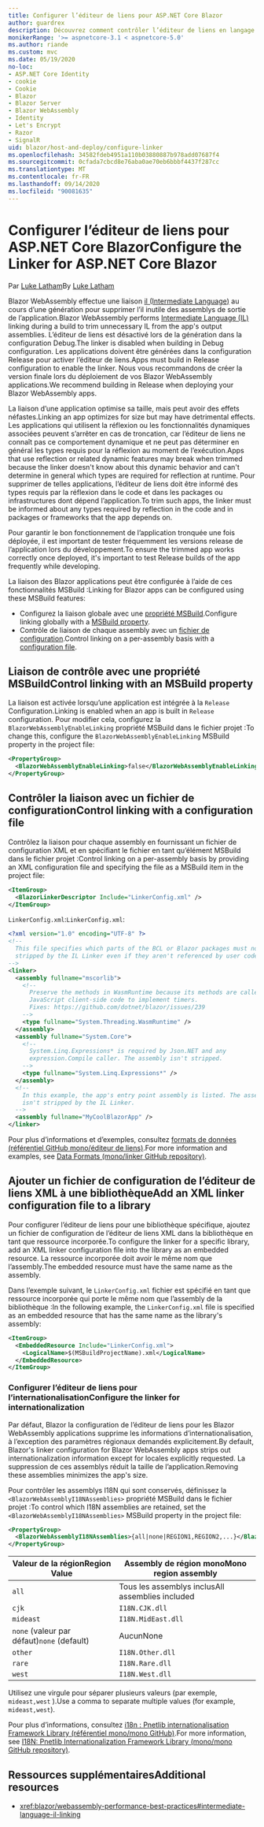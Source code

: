 ```yaml
---
title: Configurer l’éditeur de liens pour ASP.NET Core Blazor
author: guardrex
description: Découvrez comment contrôler l’éditeur de liens en langage intermédiaire (IL) lors de la génération d’une Blazor application.
monikerRange: '>= aspnetcore-3.1 < aspnetcore-5.0'
ms.author: riande
ms.custom: mvc
ms.date: 05/19/2020
no-loc:
- ASP.NET Core Identity
- cookie
- Cookie
- Blazor
- Blazor Server
- Blazor WebAssembly
- Identity
- Let's Encrypt
- Razor
- SignalR
uid: blazor/host-and-deploy/configure-linker
ms.openlocfilehash: 34582fdeb4951a110b03880887b978add07687f4
ms.sourcegitcommit: 0cfada7cbcd8e76aba0ae70eb6bbbf4437f287cc
ms.translationtype: MT
ms.contentlocale: fr-FR
ms.lasthandoff: 09/14/2020
ms.locfileid: "90081635"
---
```

# <a name="configure-the-linker-for-aspnet-core-no-locblazor"></a><span data-ttu-id="a8eb4-103">Configurer l’éditeur de liens pour ASP.NET Core Blazor</span><span class="sxs-lookup"><span data-stu-id="a8eb4-103">Configure the Linker for ASP.NET Core Blazor</span></span>

<span data-ttu-id="a8eb4-104">Par [Luke Latham](https://github.com/guardrex)</span><span class="sxs-lookup"><span data-stu-id="a8eb4-104">By [Luke Latham](https://github.com/guardrex)</span></span>

<span data-ttu-id="a8eb4-105">Blazor WebAssembly effectue une liaison [il (Intermediate Language)](/dotnet/standard/managed-code#intermediate-language--execution) au cours d’une génération pour supprimer l’il inutile des assemblys de sortie de l’application.</span><span class="sxs-lookup"><span data-stu-id="a8eb4-105">Blazor WebAssembly performs [Intermediate Language (IL)](/dotnet/standard/managed-code#intermediate-language--execution) linking during a build to trim unnecessary IL from the app's output assemblies.</span></span> <span data-ttu-id="a8eb4-106">L’éditeur de liens est désactivé lors de la génération dans la configuration Debug.</span><span class="sxs-lookup"><span data-stu-id="a8eb4-106">The linker is disabled when building in Debug configuration.</span></span> <span data-ttu-id="a8eb4-107">Les applications doivent être générées dans la configuration Release pour activer l’éditeur de liens.</span><span class="sxs-lookup"><span data-stu-id="a8eb4-107">Apps must build in Release configuration to enable the linker.</span></span> <span data-ttu-id="a8eb4-108">Nous vous recommandons de créer la version finale lors du déploiement de vos Blazor WebAssembly applications.</span><span class="sxs-lookup"><span data-stu-id="a8eb4-108">We recommend building in Release when deploying your Blazor WebAssembly apps.</span></span> 

<span data-ttu-id="a8eb4-109">La liaison d’une application optimise sa taille, mais peut avoir des effets néfastes.</span><span class="sxs-lookup"><span data-stu-id="a8eb4-109">Linking an app optimizes for size but may have detrimental effects.</span></span> <span data-ttu-id="a8eb4-110">Les applications qui utilisent la réflexion ou les fonctionnalités dynamiques associées peuvent s’arrêter en cas de troncation, car l’éditeur de liens ne connaît pas ce comportement dynamique et ne peut pas déterminer en général les types requis pour la réflexion au moment de l’exécution.</span><span class="sxs-lookup"><span data-stu-id="a8eb4-110">Apps that use reflection or related dynamic features may break when trimmed because the linker doesn't know about this dynamic behavior and can't determine in general which types are required for reflection at runtime.</span></span> <span data-ttu-id="a8eb4-111">Pour supprimer de telles applications, l’éditeur de liens doit être informé des types requis par la réflexion dans le code et dans les packages ou infrastructures dont dépend l’application.</span><span class="sxs-lookup"><span data-stu-id="a8eb4-111">To trim such apps, the linker must be informed about any types required by reflection in the code and in packages or frameworks that the app depends on.</span></span>

<span data-ttu-id="a8eb4-112">Pour garantir le bon fonctionnement de l’application tronquée une fois déployée, il est important de tester fréquemment les versions release de l’application lors du développement.</span><span class="sxs-lookup"><span data-stu-id="a8eb4-112">To ensure the trimmed app works correctly once deployed, it's important to test Release builds of the app frequently while developing.</span></span>

<span data-ttu-id="a8eb4-113">La liaison des Blazor applications peut être configurée à l’aide de ces fonctionnalités MSBuild :</span><span class="sxs-lookup"><span data-stu-id="a8eb4-113">Linking for Blazor apps can be configured using these MSBuild features:</span></span>

* <span data-ttu-id="a8eb4-114">Configurez la liaison globale avec une [propriété MSBuild](#control-linking-with-an-msbuild-property).</span><span class="sxs-lookup"><span data-stu-id="a8eb4-114">Configure linking globally with a [MSBuild property](#control-linking-with-an-msbuild-property).</span></span>
* <span data-ttu-id="a8eb4-115">Contrôle de liaison de chaque assembly avec un [fichier de configuration](#control-linking-with-a-configuration-file).</span><span class="sxs-lookup"><span data-stu-id="a8eb4-115">Control linking on a per-assembly basis with a [configuration file](#control-linking-with-a-configuration-file).</span></span>

## <a name="control-linking-with-an-msbuild-property"></a><span data-ttu-id="a8eb4-116">Liaison de contrôle avec une propriété MSBuild</span><span class="sxs-lookup"><span data-stu-id="a8eb4-116">Control linking with an MSBuild property</span></span>

<span data-ttu-id="a8eb4-117">La liaison est activée lorsqu’une application est intégrée à la `Release` Configuration.</span><span class="sxs-lookup"><span data-stu-id="a8eb4-117">Linking is enabled when an app is built in `Release` configuration.</span></span> <span data-ttu-id="a8eb4-118">Pour modifier cela, configurez la `BlazorWebAssemblyEnableLinking` propriété MSBuild dans le fichier projet :</span><span class="sxs-lookup"><span data-stu-id="a8eb4-118">To change this, configure the `BlazorWebAssemblyEnableLinking` MSBuild property in the project file:</span></span>

```xml
<PropertyGroup>
  <BlazorWebAssemblyEnableLinking>false</BlazorWebAssemblyEnableLinking>
</PropertyGroup>
```

## <a name="control-linking-with-a-configuration-file"></a><span data-ttu-id="a8eb4-119">Contrôler la liaison avec un fichier de configuration</span><span class="sxs-lookup"><span data-stu-id="a8eb4-119">Control linking with a configuration file</span></span>

<span data-ttu-id="a8eb4-120">Contrôlez la liaison pour chaque assembly en fournissant un fichier de configuration XML et en spécifiant le fichier en tant qu’élément MSBuild dans le fichier projet :</span><span class="sxs-lookup"><span data-stu-id="a8eb4-120">Control linking on a per-assembly basis by providing an XML configuration file and specifying the file as a MSBuild item in the project file:</span></span>

```xml
<ItemGroup>
  <BlazorLinkerDescriptor Include="LinkerConfig.xml" />
</ItemGroup>
```

<span data-ttu-id="a8eb4-121">`LinkerConfig.xml`:</span><span class="sxs-lookup"><span data-stu-id="a8eb4-121">`LinkerConfig.xml`:</span></span>

```xml
<?xml version="1.0" encoding="UTF-8" ?>
<!--
  This file specifies which parts of the BCL or Blazor packages must not be
  stripped by the IL Linker even if they aren't referenced by user code.
-->
<linker>
  <assembly fullname="mscorlib">
    <!--
      Preserve the methods in WasmRuntime because its methods are called by 
      JavaScript client-side code to implement timers.
      Fixes: https://github.com/dotnet/blazor/issues/239
    -->
    <type fullname="System.Threading.WasmRuntime" />
  </assembly>
  <assembly fullname="System.Core">
    <!--
      System.Linq.Expressions* is required by Json.NET and any 
      expression.Compile caller. The assembly isn't stripped.
    -->
    <type fullname="System.Linq.Expressions*" />
  </assembly>
  <!--
    In this example, the app's entry point assembly is listed. The assembly
    isn't stripped by the IL Linker.
  -->
  <assembly fullname="MyCoolBlazorApp" />
</linker>
```

<span data-ttu-id="a8eb4-122">Pour plus d’informations et d’exemples, consultez [formats de données (référentiel GitHub mono/éditeur de liens)](https://github.com/mono/linker/blob/master/docs/data-formats.md).</span><span class="sxs-lookup"><span data-stu-id="a8eb4-122">For more information and examples, see [Data Formats (mono/linker GitHub repository)](https://github.com/mono/linker/blob/master/docs/data-formats.md).</span></span>

## <a name="add-an-xml-linker-configuration-file-to-a-library"></a><span data-ttu-id="a8eb4-123">Ajouter un fichier de configuration de l’éditeur de liens XML à une bibliothèque</span><span class="sxs-lookup"><span data-stu-id="a8eb4-123">Add an XML linker configuration file to a library</span></span>

<span data-ttu-id="a8eb4-124">Pour configurer l’éditeur de liens pour une bibliothèque spécifique, ajoutez un fichier de configuration de l’éditeur de liens XML dans la bibliothèque en tant que ressource incorporée.</span><span class="sxs-lookup"><span data-stu-id="a8eb4-124">To configure the linker for a specific library, add an XML linker configuration file into the library as an embedded resource.</span></span> <span data-ttu-id="a8eb4-125">La ressource incorporée doit avoir le même nom que l’assembly.</span><span class="sxs-lookup"><span data-stu-id="a8eb4-125">The embedded resource must have the same name as the assembly.</span></span>

<span data-ttu-id="a8eb4-126">Dans l’exemple suivant, le `LinkerConfig.xml` fichier est spécifié en tant que ressource incorporée qui porte le même nom que l’assembly de la bibliothèque :</span><span class="sxs-lookup"><span data-stu-id="a8eb4-126">In the following example, the `LinkerConfig.xml` file is specified as an embedded resource that has the same name as the library's assembly:</span></span>

```xml
<ItemGroup>
  <EmbeddedResource Include="LinkerConfig.xml">
    <LogicalName>$(MSBuildProjectName).xml</LogicalName>
  </EmbeddedResource>
</ItemGroup>
```

### <a name="configure-the-linker-for-internationalization"></a><span data-ttu-id="a8eb4-127">Configurer l’éditeur de liens pour l’internationalisation</span><span class="sxs-lookup"><span data-stu-id="a8eb4-127">Configure the linker for internationalization</span></span>

<span data-ttu-id="a8eb4-128">Par défaut, Blazor la configuration de l’éditeur de liens pour les Blazor WebAssembly applications supprime les informations d’internationalisation, à l’exception des paramètres régionaux demandés explicitement.</span><span class="sxs-lookup"><span data-stu-id="a8eb4-128">By default, Blazor's linker configuration for Blazor WebAssembly apps strips out internationalization information except for locales explicitly requested.</span></span> <span data-ttu-id="a8eb4-129">La suppression de ces assemblys réduit la taille de l’application.</span><span class="sxs-lookup"><span data-stu-id="a8eb4-129">Removing these assemblies minimizes the app's size.</span></span>

<span data-ttu-id="a8eb4-130">Pour contrôler les assemblys I18N qui sont conservés, définissez la `<BlazorWebAssemblyI18NAssemblies>` propriété MSBuild dans le fichier projet :</span><span class="sxs-lookup"><span data-stu-id="a8eb4-130">To control which I18N assemblies are retained, set the `<BlazorWebAssemblyI18NAssemblies>` MSBuild property in the project file:</span></span>

```xml
<PropertyGroup>
  <BlazorWebAssemblyI18NAssemblies>{all|none|REGION1,REGION2,...}</BlazorWebAssemblyI18NAssemblies>
</PropertyGroup>
```

| <span data-ttu-id="a8eb4-131">Valeur de la région</span><span class="sxs-lookup"><span data-stu-id="a8eb4-131">Region Value</span></span>     | <span data-ttu-id="a8eb4-132">Assembly de région mono</span><span class="sxs-lookup"><span data-stu-id="a8eb4-132">Mono region assembly</span></span>    |
| ---------------- | ----------------------- |
| `all`            | <span data-ttu-id="a8eb4-133">Tous les assemblys inclus</span><span class="sxs-lookup"><span data-stu-id="a8eb4-133">All assemblies included</span></span> |
| `cjk`            | `I18N.CJK.dll`          |
| `mideast`        | `I18N.MidEast.dll`      |
| <span data-ttu-id="a8eb4-134">`none` (valeur par défaut)</span><span class="sxs-lookup"><span data-stu-id="a8eb4-134">`none` (default)</span></span> | <span data-ttu-id="a8eb4-135">Aucun</span><span class="sxs-lookup"><span data-stu-id="a8eb4-135">None</span></span>                    |
| `other`          | `I18N.Other.dll`        |
| `rare`           | `I18N.Rare.dll`         |
| `west`           | `I18N.West.dll`         |

<span data-ttu-id="a8eb4-136">Utilisez une virgule pour séparer plusieurs valeurs (par exemple, `mideast,west` ).</span><span class="sxs-lookup"><span data-stu-id="a8eb4-136">Use a comma to separate multiple values (for example, `mideast,west`).</span></span>

<span data-ttu-id="a8eb4-137">Pour plus d’informations, consultez [i18n : Pnetlib internationalisation Framework Library (référentiel mono/mono GitHub)](https://github.com/mono/mono/tree/master/mcs/class/I18N).</span><span class="sxs-lookup"><span data-stu-id="a8eb4-137">For more information, see [I18N: Pnetlib Internationalization Framework Library (mono/mono GitHub repository)](https://github.com/mono/mono/tree/master/mcs/class/I18N).</span></span>

## <a name="additional-resources"></a><span data-ttu-id="a8eb4-138">Ressources supplémentaires</span><span class="sxs-lookup"><span data-stu-id="a8eb4-138">Additional resources</span></span>

* <xref:blazor/webassembly-performance-best-practices#intermediate-language-il-linking>
